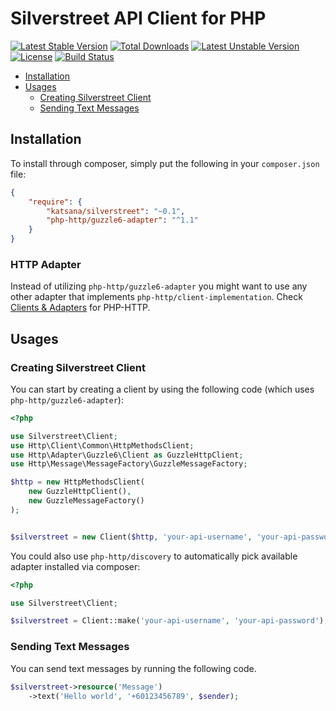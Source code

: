 Silverstreet API Client for PHP
==============

[![Latest Stable Version](https://poser.pugx.org/katsana/silverstreet/v/stable)](https://packagist.org/packages/katsana/silverstreet)
[![Total Downloads](https://poser.pugx.org/katsana/silverstreet/downloads)](https://packagist.org/packages/katsana/silverstreet)
[![Latest Unstable Version](https://poser.pugx.org/katsana/silverstreet/v/unstable)](https://packagist.org/packages/katsana/silverstreet)
[![License](https://poser.pugx.org/katsana/silverstreet/license)](https://packagist.org/packages/katsana/silverstreet)
[![Build Status](https://travis-ci.org/katsana/silverstreet.svg?branch=master)](https://travis-ci.org/katsana/silverstreet)

* [Installation](#installation)
* [Usages](#usages)
  - [Creating Silverstreet Client](#creating-silverstreet-client)
  - [Sending Text Messages](#sending-text-messages)

## Installation

To install through composer, simply put the following in your `composer.json` file:

```json
{
    "require": {
        "katsana/silverstreet": "~0.1",
        "php-http/guzzle6-adapter": "^1.1"
    }
}
```

### HTTP Adapter

Instead of utilizing `php-http/guzzle6-adapter` you might want to use any other adapter that implements `php-http/client-implementation`. Check [Clients & Adapters](http://docs.php-http.org/en/latest/clients.html) for PHP-HTTP.

## Usages

### Creating Silverstreet Client

You can start by creating a client by using the following code (which uses `php-http/guzzle6-adapter`):

```php
<?php

use Silverstreet\Client;
use Http\Client\Common\HttpMethodsClient;
use Http\Adapter\Guzzle6\Client as GuzzleHttpClient;
use Http\Message\MessageFactory\GuzzleMessageFactory;

$http = new HttpMethodsClient(
    new GuzzleHttpClient(), 
    new GuzzleMessageFactory()
);


$silverstreet = new Client($http, 'your-api-username', 'your-api-password');
```

You could also use `php-http/discovery` to automatically pick available adapter installed via composer:

```php
<?php

use Silverstreet\Client;

$silverstreet = Client::make('your-api-username', 'your-api-password');
```

### Sending Text Messages

You can send text messages by running the following code.

```php
$silverstreet->resource('Message')
    ->text('Hello world', '+60123456789', $sender);
```
